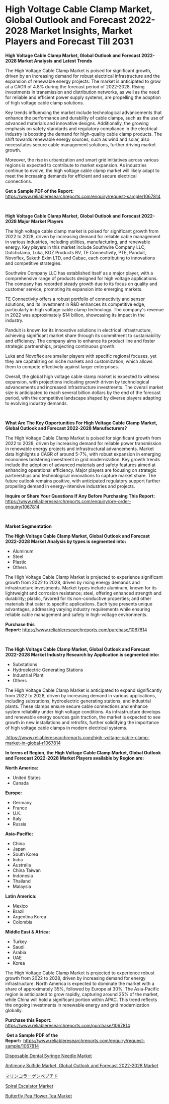 <p><h1>High Voltage Cable Clamp Market, Global Outlook and Forecast 2022-2028 Market Insights, Market Players and Forecast Till 2031</h1></p><p><strong>High Voltage Cable Clamp Market, Global Outlook and Forecast 2022-2028 Market Analysis and Latest Trends</strong></p>
<p><p>The High Voltage Cable Clamp Market is poised for significant growth, driven by an increasing demand for robust electrical infrastructure and the expansion of renewable energy projects. The market is anticipated to grow at a CAGR of 4.8% during the forecast period of 2022-2028. Rising investments in transmission and distribution networks, as well as the need for reliable and efficient power supply systems, are propelling the adoption of high voltage cable clamp solutions.</p><p>Key trends influencing the market include technological advancements that enhance the performance and durability of cable clamps, such as the use of advanced materials and innovative designs. Additionally, the growing emphasis on safety standards and regulatory compliance in the electrical industry is boosting the demand for high-quality cable clamp products. The shift towards renewable energy sources, such as wind and solar, also necessitates secure cable management solutions, further driving market growth.</p><p>Moreover, the rise in urbanization and smart grid initiatives across various regions is expected to contribute to market expansion. As industries continue to evolve, the high voltage cable clamp market will likely adapt to meet the increasing demands for efficient and secure electrical connections.</p></p>
<p><strong>Get a Sample PDF of the Report:&nbsp;</strong> <a href="https://www.reliableresearchreports.com/enquiry/request-sample/1067814">https://www.reliableresearchreports.com/enquiry/request-sample/1067814</a></p>
<p>&nbsp;</p>
<p><strong>High Voltage Cable Clamp Market, Global Outlook and Forecast 2022-2028 Major Market Players</strong></p>
<p><p>The high voltage cable clamp market is poised for significant growth from 2022 to 2028, driven by increasing demand for reliable cable management in various industries, including utilities, manufacturing, and renewable energy. Key players in this market include Southwire Company LLC, Dutchclamp, Luka, KOZ Products BV, TE Connectivity, PTE, Panduit, Novoflex, Saketh Exim LTD, and Cabac, each contributing to innovations and competitive strategies.</p><p>Southwire Company LLC has established itself as a major player, with a comprehensive range of products designed for high voltage applications. The company has recorded steady growth due to its focus on quality and customer service, promoting its expansion into emerging markets.</p><p>TE Connectivity offers a robust portfolio of connectivity and sensor solutions, and its investment in R&D enhances its competitive edge, particularly in high voltage cable clamp technology. The company's revenue in 2022 was approximately $14 billion, showcasing its impact in the industry.</p><p>Panduit is known for its innovative solutions in electrical infrastructure, achieving significant market share through its commitment to sustainability and efficiency. The company aims to enhance its product line and foster strategic partnerships, projecting continuous growth.</p><p>Luka and Novoflex are smaller players with specific regional focuses, yet they are capitalizing on niche markets and customization, which allows them to compete effectively against larger enterprises.</p><p>Overall, the global high voltage cable clamp market is expected to witness expansion, with projections indicating growth driven by technological advancements and increased infrastructure investments. The overall market size is anticipated to reach several billion dollars by the end of the forecast period, with the competitive landscape shaped by diverse players adapting to evolving industry demands.</p></p>
<p>&nbsp;</p>
<p><strong>What Are The Key Opportunities For High Voltage Cable Clamp Market, Global Outlook and Forecast 2022-2028 Manufacturers?</strong></p>
<p><p>The High Voltage Cable Clamp Market is poised for significant growth from 2022 to 2028, driven by increasing demand for reliable power transmission in renewable energy projects and infrastructural advancements. Market data highlights a CAGR of around 5-7%, with robust expansion in emerging economies bolstering investment in grid modernization. Key growth trends include the adoption of advanced materials and safety features aimed at enhancing operational efficiency. Major players are focusing on strategic partnerships and technological innovations to capture market share. The future outlook remains positive, with anticipated regulatory support further propelling demand in energy-intensive industries and projects.</p></p>
<p><strong>Inquire or Share Your Questions If Any Before Purchasing This Report:</strong> <a href="https://www.reliableresearchreports.com/enquiry/pre-order-enquiry/1067814">https://www.reliableresearchreports.com/enquiry/pre-order-enquiry/1067814</a></p>
<p>&nbsp;</p>
<p><strong>Market Segmentation</strong></p>
<p><strong>The High Voltage Cable Clamp Market, Global Outlook and Forecast 2022-2028 Market Analysis by types is segmented into:</strong></p>
<p><ul><li>Aluminum</li><li>Steel</li><li>Plastic</li><li>Others</li></ul></p>
<p><p>The High Voltage Cable Clamp Market is projected to experience significant growth from 2022 to 2028, driven by rising energy demands and infrastructure investments. Market types include aluminum, known for its lightweight and corrosion resistance; steel, offering enhanced strength and durability; plastic, favored for its non-conductive properties; and other materials that cater to specific applications. Each type presents unique advantages, addressing varying industry requirements while ensuring reliable cable management and safety in high-voltage environments.</p></p>
<p><strong>Purchase this Report:&nbsp;</strong><a href="https://www.reliableresearchreports.com/purchase/1067814">https://www.reliableresearchreports.com/purchase/1067814</a></p>
<p>&nbsp;</p>
<p><strong>The High Voltage Cable Clamp Market, Global Outlook and Forecast 2022-2028 Market Industry Research by Application is segmented into:</strong></p>
<p><ul><li>Substations</li><li>Hydroelectric Generating Stations</li><li>Industrial Plant</li><li>Others</li></ul></p>
<p><p>The High Voltage Cable Clamp Market is anticipated to expand significantly from 2022 to 2028, driven by increasing demand in various applications, including substations, hydroelectric generating stations, and industrial plants. These clamps ensure secure cable connections and enhance system reliability under high voltage conditions. As infrastructure develops and renewable energy sources gain traction, the market is expected to see growth in new installations and retrofits, further solidifying the importance of high voltage cable clamps in modern electrical systems.</p></p>
<p><a href="https://www.reliableresearchreports.com/high-voltage-cable-clamp-market-in-global-r1067814">&nbsp;https://www.reliableresearchreports.com/high-voltage-cable-clamp-market-in-global-r1067814</a></p>
<p><strong>In terms of Region, the High Voltage Cable Clamp Market, Global Outlook and Forecast 2022-2028 Market Players available by Region are:</strong></p>
<p>
    <p> <strong> North America: </strong>
        <ul>
            <li>United States</li>
            <li>Canada</li>
        </ul>
        </p> 
    <p> <strong> Europe: </strong>
        <ul>
            <li>Germany</li>
            <li>France</li>
            <li>U.K.</li>
            <li>Italy</li>
            <li>Russia</li>
        </ul>
        </p> 
    <p> <strong> Asia-Pacific: </strong>
        <ul>
            <li>China</li>
            <li>Japan</li>
            <li>South Korea</li>
            <li>India</li>
            <li>Australia</li>
            <li>China Taiwan</li>
            <li>Indonesia</li>
            <li>Thailand</li>
            <li>Malaysia</li>
        </ul>
        </p> 
    <p> <strong> Latin America: </strong>
        <ul>
            <li>Mexico</li>
            <li>Brazil</li>
            <li>Argentina Korea</li>
            <li>Colombia</li>
        </ul>
        </p> 
    <p> <strong> Middle East & Africa: </strong>
        <ul>
            <li>Turkey</li>
            <li>Saudi</li>
            <li>Arabia</li>
            <li>UAE</li>
            <li>Korea</li>
        </ul>
    </p>
    </p>
<p><p>The High Voltage Cable Clamp Market is projected to experience robust growth from 2022 to 2028, driven by increasing demand for energy infrastructure. North America is expected to dominate the market with a share of approximately 35%, followed by Europe at 30%. The Asia-Pacific region is anticipated to grow rapidly, capturing around 25% of the market, while China will hold a significant portion within APAC. This trend reflects the ongoing investments in renewable energy and grid modernization globally.</p></p>
<p><strong>Purchase this Report: </strong><a href="https://www.reliableresearchreports.com/purchase/1067814">https://www.reliableresearchreports.com/purchase/1067814</a></p>
<p>&nbsp;<strong>Get a Sample PDF of the Report:&nbsp;&nbsp;</strong><a href="https://www.reliableresearchreports.com/enquiry/request-sample/1067814">https://www.reliableresearchreports.com/enquiry/request-sample/1067814</a></p>
<p><strong></strong></p>
<p><p><a href="https://issuu.com/reportprime-2/docs/disposable-dental-syringe-needle-ma_ac5d6dd6e60cc4">Disposable Dental Syringe Needle Market</a></p><p><a href="https://github.com/sofayahoo2023/Market-Research-Report-List-6/blob/main/antimony-sulfide-market-global-outlook-and-forecast-2022-2028-market.md">Antimony Sulfide Market, Global Outlook and Forecast 2022-2028 Market</a></p><p><a href="https://medium.com/@manuelmann1976/%E3%83%9E%E3%83%AA%E3%83%B3%E3%82%B3%E3%83%A9%E3%83%BC%E3%82%B2%E3%83%B3%E3%83%9A%E3%83%97%E3%83%81%E3%83%89%E5%B8%82%E5%A0%B4%E3%81%AE%E4%BA%88%E6%B8%AC-%E5%B8%82%E5%A0%B4%E5%8B%95%E5%90%91-%E3%81%8A%E3%82%88%E3%81%B3%E5%BD%B1%E9%9F%BF%E5%88%86%E6%9E%90-2024%E5%B9%B4-2031%E5%B9%B4-1296555508a7">マリンコラーゲンペプチド</a></p><p><a href="https://www.linkedin.com/pulse/mapping-spiral-escalator-market-trends-challenges-breakthroughs-ujpre?trackingId=9m1c2QUsRoODpLRY8FWBtA%3D%3D">Spiral Escalator Market</a></p><p><a href="https://medium.com/@fredyyunianto_89084/butterfly-pea-flower-tea-market-size-share-analysis-growth-trends-forecasts-2024-2031-08bedbd9f16e">Butterfly Pea Flower Tea Market</a></p></p>